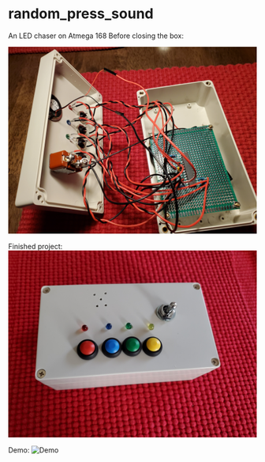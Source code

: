 # random_press_sound
An LED chaser on Atmega 168
Before closing the box:

![Before closing the box](images/open_box.jpg)

Finished project:
![Finished](images/finished.jpg)

Demo:
![Demo](images/demo.gif)
